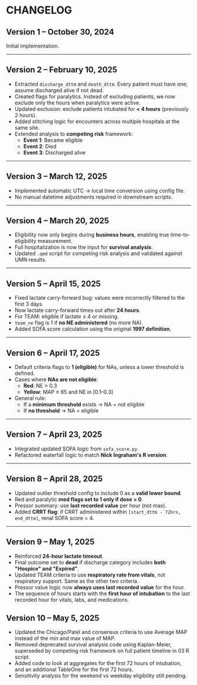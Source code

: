 # CHANGELOG

## Version 1 – October 30, 2024

Initial implementation.

---

## Version 2 – February 10, 2025

- Extracted `discharge_dttm` and `death_dttm`. Every patient must have one; assume discharged alive if not dead.
- Created flags for paralytics. Instead of excluding patients, we now exclude only the hours when paralytics were active.
- Updated exclusion: exclude patients intubated for **< 4 hours** (previously 2 hours).
- Added stitching logic for encounters across multiple hospitals at the same site.
- Extended analysis to **competing risk** framework:
  - **Event 1**: Became eligible  
  - **Event 2**: Died  
  - **Event 3**: Discharged alive

---

## Version 3 – March 12, 2025

- Implemented automatic UTC → local time conversion using config file.
- No manual datetime adjustments required in downstream scripts.

---

## Version 4 – March 20, 2025

- Eligibility now only begins during **business hours**, enabling true time-to-eligibility measurement.
- Full hospitalization is now the input for **survival analysis**.
- Updated `.qmd` script for competing risk analysis and validated against UMN results.

---

## Version 5 – April 15, 2025

- Fixed lactate carry-forward bug: values were incorrectly filtered to the first 3 days.
- Now lactate carry-forward times out after **24 hours**.
- For TEAM: eligible if lactate ≤ 4 or missing.
- `team_ne` flag is 1 if **no NE administered** (no more NA).
- Added SOFA score calculation using the original **1997 definition**.

---

## Version 6 – April 17, 2025

- Default criteria flags to **1 (eligible)** for NAs, unless a lower threshold is defined.
- Cases where **NAs are not eligible**:
  - **Red**: NE > 0.3
  - **Yellow**: MAP ≥ 65 and NE in [0.1–0.3]
- General rule:  
  - If a **minimum threshold** exists → NA = not eligible  
  - If **no threshold** → NA = eligible

---

## Version 7 – April 23, 2025

- Integrated updated SOFA logic from `sofa_score.py`.
- Refactored waterfall logic to match **Nick Ingraham's R version**.

---

## Version 8 – April 28, 2025

- Updated outlier threshold config to include 0 as a **valid lower bound**.
- Red and paralytic **med flags set to 1 only if dose > 0**.
- Pressor summary: use **last recorded value** per hour (not max).
- Added **CRRT flag**: if CRRT administered within `[start_dttm - 72hrs, end_dttm]`, renal SOFA score = 4.

---

## Version 9 – May 1, 2025

- Reinforced **24-hour lactate timeout**.
- Final outcome set to **dead** if discharge category includes **both "Hospice" and "Expired"**.
- Updated TEAM criteria to use **respiratory rate from vitals**, not respiratory support. Same as the other two criteria.
- Pressor value logic now **always uses last recorded value** for the hour.
- The sequence of hours starts with the **first hour of intubation** to the last recorded hour for vitals, labs, and medications.

## Version 10 – May 5, 2025
- Updated the Chicago/Patel and consensus criteria to use Average MAP instead of the min and max value of MAP.
- Removed deprecated survival analysis code using Kaplan-Meier, superseded by competing risk framework on full patient timeline in 03 R script.
- Added code to look at aggregates for the first 72 hours of intubation, and an additional TableOne for the first 72 hours. 
- Sensitivity analysis for the weekend vs weekday eligibility still pending. 
